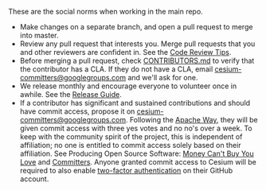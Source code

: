 These are the social norms when working in the main repo.

* Make changes on a separate branch, and open a pull request to merge into master.
* Review any pull request that interests you.  Merge pull requests that you and other reviewers are confident in.  See the [Code Review Tips](https://github.com/AnalyticalGraphicsInc/cesium/wiki/Code-Review-Tips).
* Before merging a pull request, check [CONTRIBUTORS.md](https://github.com/AnalyticalGraphicsInc/cesium/blob/master/CONTRIBUTORS.md) to verify that the contributor has a CLA.  If they do not have a CLA, email cesium-committers@googlegroups.com and we'll ask for one.
* We release monthly and encourage everyone to volunteer once in awhile.  See the [Release Guide](https://github.com/AnalyticalGraphicsInc/cesium/wiki/Release-Guide).
* If a contributor has significant and sustained contributions and should have commit access, propose it on cesium-committers@googlegroups.com.  Following the [Apache Way](http://community.apache.org/newcommitter.html), they will be given commit access with three yes votes and no no's over a week.  To keep with the community spirit of the project, this is independent of affiliation; no one is entitled to commit access solely based on their affiliation.  See Producing Open Source Software: [Money Can't Buy You Love](http://producingoss.com/en/money-vs-love.html) and [Committers](http://producingoss.com/en/committers.html). Anyone granted commit access to Cesium will be required to also enable [two-factor authentication](https://help.github.com/articles/about-two-factor-authentication) on their GitHub account.
